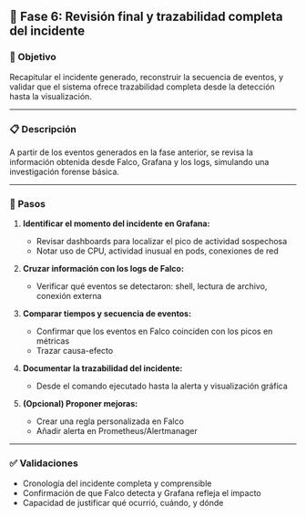 ## 🧪 Fase 6: Revisión final y trazabilidad completa del incidente

### 🌟 Objetivo

Recapitular el incidente generado, reconstruir la secuencia de eventos, y validar que el sistema ofrece trazabilidad completa desde la detección hasta la visualización.

---

### 📋 Descripción

A partir de los eventos generados en la fase anterior, se revisa la información obtenida desde Falco, Grafana y los logs, simulando una investigación forense básica.

---

### 🔭 Pasos

1. **Identificar el momento del incidente en Grafana:**

   * Revisar dashboards para localizar el pico de actividad sospechosa
   * Notar uso de CPU, actividad inusual en pods, conexiones de red

2. **Cruzar información con los logs de Falco:**

   * Verificar qué eventos se detectaron: shell, lectura de archivo, conexión externa

3. **Comparar tiempos y secuencia de eventos:**

   * Confirmar que los eventos en Falco coinciden con los picos en métricas
   * Trazar causa-efecto

4. **Documentar la trazabilidad del incidente:**

   * Desde el comando ejecutado hasta la alerta y visualización gráfica

5. **(Opcional) Proponer mejoras:**

   * Crear una regla personalizada en Falco
   * Añadir alerta en Prometheus/Alertmanager

---

### ✅ Validaciones

* Cronología del incidente completa y comprensible
* Confirmación de que Falco detecta y Grafana refleja el impacto
* Capacidad de justificar qué ocurrió, cuándo, y dónde

